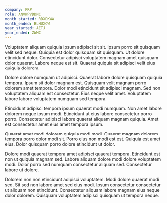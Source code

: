 ```yaml
---
company: PRP
role: ANVWPVDDNC
month_started: RDXDKWW
month_ended: BLHUXCW
year_started: AETJ
year_ended: ZWMC
---
```


Voluptatem aliquam quiquia ipsum adipisci sit sit. Ipsum porro sit quisquam velit sed neque. Quiquia est dolor quisquam sit quisquam. Ut dolore etincidunt dolor. Consectetur adipisci voluptatem magnam amet quisquam dolor quaerat. Labore neque est sit. Quaerat quiquia sit adipisci velit eius quiquia dolorem.

Dolore dolore numquam ut adipisci. Quaerat labore dolore quisquam quiquia tempora. Ipsum sit dolor magnam est. Quisquam velit magnam porro dolorem amet tempora. Dolor modi etincidunt sit adipisci magnam. Sed non voluptatem aliquam est consectetur. Eius neque velit amet. Voluptatem labore labore voluptatem numquam sed tempora.

Etincidunt adipisci tempora ipsum quaerat modi numquam. Non amet labore dolorem neque ipsum modi. Etincidunt ut eius labore consectetur porro porro. Consectetur adipisci labore quaerat aliquam magnam quiquia. Amet est consectetur amet eius amet tempora ipsum.

Quaerat amet modi dolorem quiquia modi modi. Quaerat magnam dolorem tempora porro dolor modi sit. Porro eius non modi est est. Quiquia est amet eius. Dolor quisquam porro dolore etincidunt ut dolor.

Dolore modi quaerat tempora amet adipisci quaerat tempora. Etincidunt est non ut quiquia magnam sed. Labore aliquam dolore modi dolore voluptatem modi. Dolor porro sed numquam consectetur aliquam sed. Consectetur labore ut dolore.

Dolorem non non etincidunt adipisci voluptatem. Modi dolore quaerat modi sed. Sit sed non labore amet sed eius modi. Ipsum consectetur consectetur ut aliquam non etincidunt. Consectetur aliquam labore magnam eius neque dolor dolorem. Quisquam voluptatem adipisci quisquam ut tempora neque.
    